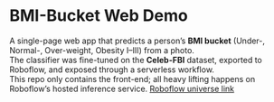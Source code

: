 # BMI-Bucket Web Demo

A single-page web app that predicts a person’s **BMI bucket** (Under-, Normal-, Over-weight, Obesity I–III) from a photo.  
The classifier was fine-tuned on the **Celeb-FBI** dataset, exported to Roboflow, and exposed through a serverless workflow.  
This repo only contains the front-end; all heavy lifting happens on Roboflow’s hosted inference service.
[Roboflow universe link](https://universe.roboflow.com/whatsmybmi/bmiguessm)
